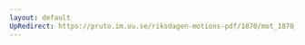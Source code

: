 ```yaml
---
layout: default
UpRedirect: https://pruto.im.uu.se/riksdagen-motions-pdf/1870/mot_1870__ak__146/mot_1870__ak__146-001.pdf
---
```

